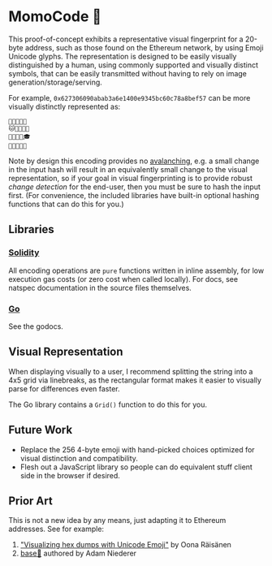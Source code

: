 # MomoCode 🍑

This proof-of-concept exhibits a representative visual fingerprint for a 20-byte
address, such as those found on the Ethereum network, by using Emoji Unicode
glyphs. The representation is designed to be easily visually distinguished by a
human, using commonly supported and visually distinct symbols, that can be
easily transmitted without having to rely on image generation/storage/serving.

For example, `0x627306090abab3a6e1400e9345bc60c78a8bef57` can be more visually
distinctly represented as:

    🎡🎲🌟🌱🌲
    🐱🐪🐝👚🍬
    🌷🐊🍱🐳🎓
    🐾🐁🐂👨🎈

Note by design this encoding provides no [avalanching][1], e.g. a small change
in the input hash will result in an equivalently small change to the visual
representation, so if your goal in visual fingerprinting is to provide robust
_change detection_ for the end-user, then you must be sure to hash the input
first. (For convenience, the included libraries have built-in optional hashing
functions that can do this for you.)

[1]: https://en.wikipedia.org/wiki/Avalanche_effect


## Libraries

### [Solidity](solidity/)

All encoding operations are `pure` functions written in inline assembly, for low
execution gas costs (or zero cost when called locally). For docs, see natspec
documentation in the source files themselves.

### [Go](go/)

See the godocs.


## Visual Representation

When displaying visually to a user, I recommend splitting the string into a 4x5
grid via linebreaks, as the rectangular format makes it easier to visually parse
for differences even faster.

The Go library contains a `Grid()` function to do this for you.


## Future Work

- Replace the 256 4-byte emoji with hand-picked choices optimized for visual
  distinction and compatibility.
- Flesh out a JavaScript library so people can do equivalent stuff client side
  in the browser if desired.


## Prior Art

This is not a new idea by any means, just adapting it to Ethereum addresses. See
for example:

 1. ["Visualizing hex dumps with Unicode Emoji"](http://www.windytan.com/2014/10/visualizing-hex-bytes-with-unicode-emoji.html) by Oona Räisänen
 2. [base💯](https://github.com/AdamNiederer/base100) authored by Adam Niederer
